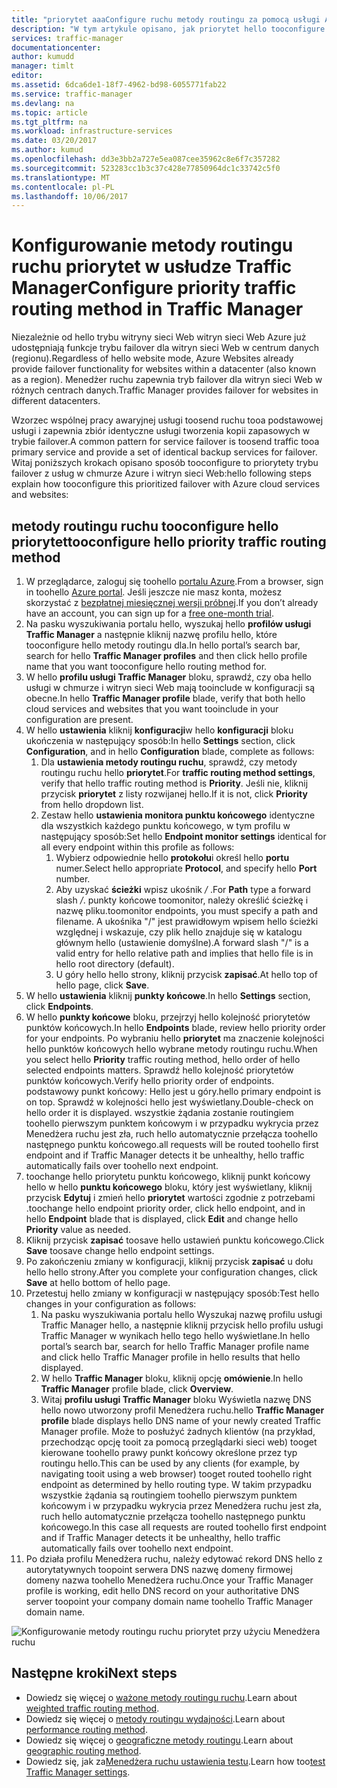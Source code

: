 ```yaml
---
title: "priorytet aaaConfigure ruchu metody routingu za pomocą usługi Azure Traffic Manager | Dokumentacja firmy Microsoft"
description: "W tym artykule opisano, jak priorytet hello tooconfigure ruchu metody routingu w usłudze Traffic Manager"
services: traffic-manager
documentationcenter: 
author: kumudd
manager: timlt
editor: 
ms.assetid: 6dca6de1-18f7-4962-bd98-6055771fab22
ms.service: traffic-manager
ms.devlang: na
ms.topic: article
ms.tgt_pltfrm: na
ms.workload: infrastructure-services
ms.date: 03/20/2017
ms.author: kumud
ms.openlocfilehash: dd3e3bb2a727e5ea087cee35962c8e6f7c357282
ms.sourcegitcommit: 523283cc1b3c37c428e77850964dc1c33742c5f0
ms.translationtype: MT
ms.contentlocale: pl-PL
ms.lasthandoff: 10/06/2017
---
```

# <a name="configure-priority-traffic-routing-method-in-traffic-manager"></a><span data-ttu-id="dc08d-103">Konfigurowanie metody routingu ruchu priorytet w usłudze Traffic Manager</span><span class="sxs-lookup"><span data-stu-id="dc08d-103">Configure priority traffic routing method in Traffic Manager</span></span>

<span data-ttu-id="dc08d-104">Niezależnie od hello trybu witryny sieci Web witryn sieci Web Azure już udostępniają funkcje trybu failover dla witryn sieci Web w centrum danych (regionu).</span><span class="sxs-lookup"><span data-stu-id="dc08d-104">Regardless of hello website mode, Azure Websites already provide failover functionality for websites within a datacenter (also known as a region).</span></span> <span data-ttu-id="dc08d-105">Menedżer ruchu zapewnia tryb failover dla witryn sieci Web w różnych centrach danych.</span><span class="sxs-lookup"><span data-stu-id="dc08d-105">Traffic Manager provides failover for websites in different datacenters.</span></span>

<span data-ttu-id="dc08d-106">Wzorzec wspólnej pracy awaryjnej usługi toosend ruchu tooa podstawowej usługi i zapewnia zbiór identyczne usługi tworzenia kopii zapasowych w trybie failover.</span><span class="sxs-lookup"><span data-stu-id="dc08d-106">A common pattern for service failover is toosend traffic tooa primary service and provide a set of identical backup services for failover.</span></span> <span data-ttu-id="dc08d-107">Witaj poniższych krokach opisano sposób tooconfigure to priorytety trybu failover z usług w chmurze Azure i witryn sieci Web:</span><span class="sxs-lookup"><span data-stu-id="dc08d-107">hello following steps explain how tooconfigure this prioritized failover with Azure cloud services and websites:</span></span>

## <a name="tooconfigure-hello-priority-traffic-routing-method"></a><span data-ttu-id="dc08d-108">metody routingu ruchu tooconfigure hello priorytet</span><span class="sxs-lookup"><span data-stu-id="dc08d-108">tooconfigure hello priority traffic routing method</span></span>

1. <span data-ttu-id="dc08d-109">W przeglądarce, zaloguj się toohello [portalu Azure](http://portal.azure.com).</span><span class="sxs-lookup"><span data-stu-id="dc08d-109">From a browser, sign in toohello [Azure portal](http://portal.azure.com).</span></span> <span data-ttu-id="dc08d-110">Jeśli jeszcze nie masz konta, możesz skorzystać z [bezpłatnej miesięcznej wersji próbnej](https://azure.microsoft.com/free/).</span><span class="sxs-lookup"><span data-stu-id="dc08d-110">If you don’t already have an account, you can sign up for a [free one-month trial](https://azure.microsoft.com/free/).</span></span> 
2. <span data-ttu-id="dc08d-111">Na pasku wyszukiwania portalu hello, wyszukaj hello **profilów usługi Traffic Manager** a następnie kliknij nazwę profilu hello, które tooconfigure hello metody routingu dla.</span><span class="sxs-lookup"><span data-stu-id="dc08d-111">In hello portal’s search bar, search for hello **Traffic Manager profiles** and then click hello profile name that you want tooconfigure hello routing method for.</span></span>
3. <span data-ttu-id="dc08d-112">W hello **profilu usługi Traffic Manager** bloku, sprawdź, czy oba hello usługi w chmurze i witryn sieci Web mają tooinclude w konfiguracji są obecne.</span><span class="sxs-lookup"><span data-stu-id="dc08d-112">In hello **Traffic Manager profile** blade, verify that both hello cloud services and websites that you want tooinclude in your configuration are present.</span></span>
4. <span data-ttu-id="dc08d-113">W hello **ustawienia** kliknij **konfiguracji**w hello **konfiguracji** bloku ukończenia w następujący sposób:</span><span class="sxs-lookup"><span data-stu-id="dc08d-113">In hello **Settings** section, click **Configuration**, and in hello **Configuration** blade, complete as follows:</span></span>
    1. <span data-ttu-id="dc08d-114">Dla **ustawienia metody routingu ruchu**, sprawdź, czy metody routingu ruchu hello **priorytet**.</span><span class="sxs-lookup"><span data-stu-id="dc08d-114">For **traffic routing method settings**, verify that hello traffic routing method is **Priority**.</span></span> <span data-ttu-id="dc08d-115">Jeśli nie, kliknij przycisk **priorytet** z listy rozwijanej hello.</span><span class="sxs-lookup"><span data-stu-id="dc08d-115">If it is not, click **Priority** from hello dropdown list.</span></span>
    2. <span data-ttu-id="dc08d-116">Zestaw hello **ustawienia monitora punktu końcowego** identyczne dla wszystkich każdego punktu końcowego, w tym profilu w następujący sposób:</span><span class="sxs-lookup"><span data-stu-id="dc08d-116">Set hello **Endpoint monitor settings** identical for all every endpoint within this profile as follows:</span></span>
        1. <span data-ttu-id="dc08d-117">Wybierz odpowiednie hello **protokołu**i określ hello **portu** numer.</span><span class="sxs-lookup"><span data-stu-id="dc08d-117">Select hello appropriate **Protocol**, and specify hello **Port** number.</span></span> 
        2. <span data-ttu-id="dc08d-118">Aby uzyskać **ścieżki** wpisz ukośnik  */* .</span><span class="sxs-lookup"><span data-stu-id="dc08d-118">For **Path** type a forward slash */*.</span></span> <span data-ttu-id="dc08d-119">punkty końcowe toomonitor, należy określić ścieżkę i nazwę pliku.</span><span class="sxs-lookup"><span data-stu-id="dc08d-119">toomonitor endpoints, you must specify a path and filename.</span></span> <span data-ttu-id="dc08d-120">A ukośnika "/" jest prawidłowym wpisem hello ścieżki względnej i wskazuje, czy plik hello znajduje się w katalogu głównym hello (ustawienie domyślne).</span><span class="sxs-lookup"><span data-stu-id="dc08d-120">A forward slash "/" is a valid entry for hello relative path and implies that hello file is in hello root directory (default).</span></span>
        3. <span data-ttu-id="dc08d-121">U góry hello hello strony, kliknij przycisk **zapisać**.</span><span class="sxs-lookup"><span data-stu-id="dc08d-121">At hello top of hello page, click **Save**.</span></span>
5. <span data-ttu-id="dc08d-122">W hello **ustawienia** kliknij **punkty końcowe**.</span><span class="sxs-lookup"><span data-stu-id="dc08d-122">In hello **Settings** section, click **Endpoints**.</span></span>
6. <span data-ttu-id="dc08d-123">W hello **punkty końcowe** bloku, przejrzyj hello kolejność priorytetów punktów końcowych.</span><span class="sxs-lookup"><span data-stu-id="dc08d-123">In hello **Endpoints** blade, review hello priority order for your endpoints.</span></span> <span data-ttu-id="dc08d-124">Po wybraniu hello **priorytet** ma znaczenie kolejności hello punktów końcowych hello wybrane metody routingu ruchu.</span><span class="sxs-lookup"><span data-stu-id="dc08d-124">When you select hello **Priority** traffic routing method, hello order of hello selected endpoints matters.</span></span> <span data-ttu-id="dc08d-125">Sprawdź hello kolejność priorytetów punktów końcowych.</span><span class="sxs-lookup"><span data-stu-id="dc08d-125">Verify hello priority order of endpoints.</span></span>  <span data-ttu-id="dc08d-126">podstawowy punkt końcowy: Hello jest u góry.</span><span class="sxs-lookup"><span data-stu-id="dc08d-126">hello primary endpoint is on top.</span></span> <span data-ttu-id="dc08d-127">Sprawdź w kolejności hello jest wyświetlany.</span><span class="sxs-lookup"><span data-stu-id="dc08d-127">Double-check on hello order it is displayed.</span></span> <span data-ttu-id="dc08d-128">wszystkie żądania zostanie routingiem toohello pierwszym punktem końcowym i w przypadku wykrycia przez Menedżera ruchu jest zła, ruch hello automatycznie przełącza toohello następnego punktu końcowego.</span><span class="sxs-lookup"><span data-stu-id="dc08d-128">all requests will be routed toohello first endpoint and if Traffic Manager detects it be unhealthy, hello traffic automatically fails over toohello next endpoint.</span></span> 
7. <span data-ttu-id="dc08d-129">toochange hello priorytetu punktu końcowego, kliknij punkt końcowy hello w hello **punktu końcowego** bloku, który jest wyświetlany, kliknij przycisk **Edytuj** i zmień hello **priorytet** wartości zgodnie z potrzebami .</span><span class="sxs-lookup"><span data-stu-id="dc08d-129">toochange hello endpoint priority order, click hello endpoint, and in hello **Endpoint** blade that is displayed, click **Edit** and change hello **Priority** value as needed.</span></span> 
8. <span data-ttu-id="dc08d-130">Kliknij przycisk **zapisać** toosave hello ustawień punktu końcowego.</span><span class="sxs-lookup"><span data-stu-id="dc08d-130">Click **Save** toosave change hello endpoint settings.</span></span>
9. <span data-ttu-id="dc08d-131">Po zakończeniu zmiany w konfiguracji, kliknij przycisk **zapisać** u dołu hello hello strony.</span><span class="sxs-lookup"><span data-stu-id="dc08d-131">After you complete your configuration changes, click **Save** at hello bottom of hello page.</span></span>
10. <span data-ttu-id="dc08d-132">Przetestuj hello zmiany w konfiguracji w następujący sposób:</span><span class="sxs-lookup"><span data-stu-id="dc08d-132">Test hello changes in your configuration as follows:</span></span>
    1.  <span data-ttu-id="dc08d-133">Na pasku wyszukiwania portalu hello Wyszukaj nazwę profilu usługi Traffic Manager hello, a następnie kliknij przycisk hello profilu usługi Traffic Manager w wynikach hello tego hello wyświetlane.</span><span class="sxs-lookup"><span data-stu-id="dc08d-133">In hello portal’s search bar, search for hello Traffic Manager profile name and click hello Traffic Manager profile in hello results that hello displayed.</span></span>
    2.  <span data-ttu-id="dc08d-134">W hello **Traffic Manager** bloku, kliknij opcję **omówienie**.</span><span class="sxs-lookup"><span data-stu-id="dc08d-134">In hello **Traffic Manager** profile blade, click **Overview**.</span></span>
    3.  <span data-ttu-id="dc08d-135">Witaj **profilu usługi Traffic Manager** bloku Wyświetla nazwę DNS hello nowo utworzony profil Menedżera ruchu.</span><span class="sxs-lookup"><span data-stu-id="dc08d-135">hello **Traffic Manager profile** blade displays hello DNS name of your newly created Traffic Manager profile.</span></span> <span data-ttu-id="dc08d-136">Może to posłużyć żadnych klientów (na przykład, przechodząc opcję tooit za pomocą przeglądarki sieci web) tooget kierowane toohello prawy punkt końcowy określone przez typ routingu hello.</span><span class="sxs-lookup"><span data-stu-id="dc08d-136">This can be used by any clients (for example, by navigating tooit using a web browser) tooget routed toohello right endpoint as determined by hello routing type.</span></span> <span data-ttu-id="dc08d-137">W takim przypadku wszystkie żądania są routingiem toohello pierwszym punktem końcowym i w przypadku wykrycia przez Menedżera ruchu jest zła, ruch hello automatycznie przełącza toohello następnego punktu końcowego.</span><span class="sxs-lookup"><span data-stu-id="dc08d-137">In this case all requests are routed toohello first endpoint and if Traffic Manager detects it be unhealthy, hello traffic automatically fails over toohello next endpoint.</span></span>
11. <span data-ttu-id="dc08d-138">Po działa profilu Menedżera ruchu, należy edytować rekord DNS hello z autorytatywnych toopoint serwera DNS nazwę domeny firmowej domeny nazwa toohello Menedżera ruchu.</span><span class="sxs-lookup"><span data-stu-id="dc08d-138">Once your Traffic Manager profile is working, edit hello DNS record on your authoritative DNS server toopoint your company domain name toohello Traffic Manager domain name.</span></span>

![Konfigurowanie metody routingu ruchu priorytet przy użyciu Menedżera ruchu][1]

## <a name="next-steps"></a><span data-ttu-id="dc08d-140">Następne kroki</span><span class="sxs-lookup"><span data-stu-id="dc08d-140">Next steps</span></span>


- <span data-ttu-id="dc08d-141">Dowiedz się więcej o [ważone metody routingu ruchu](traffic-manager-configure-weighted-routing-method.md).</span><span class="sxs-lookup"><span data-stu-id="dc08d-141">Learn about [weighted traffic routing method](traffic-manager-configure-weighted-routing-method.md).</span></span>
- <span data-ttu-id="dc08d-142">Dowiedz się więcej o [metody routingu wydajności](traffic-manager-configure-performance-routing-method.md).</span><span class="sxs-lookup"><span data-stu-id="dc08d-142">Learn about [performance routing method](traffic-manager-configure-performance-routing-method.md).</span></span>
- <span data-ttu-id="dc08d-143">Dowiedz się więcej o [geograficzne metody routingu](traffic-manager-configure-geographic-routing-method.md).</span><span class="sxs-lookup"><span data-stu-id="dc08d-143">Learn about [geographic routing method](traffic-manager-configure-geographic-routing-method.md).</span></span>
- <span data-ttu-id="dc08d-144">Dowiedz się, jak za[Menedżera ruchu ustawienia testu](traffic-manager-testing-settings.md).</span><span class="sxs-lookup"><span data-stu-id="dc08d-144">Learn how too[test Traffic Manager settings](traffic-manager-testing-settings.md).</span></span>

<!--Image references-->
[1]: ./media/traffic-manager-priority-routing-method/traffic-manager-priority-routing-method.png